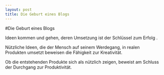 ```yaml
---
layout: post
title: Die Geburt eines Blogs
---
```


#Die Geburt eines Blogs

Ideen kommen und gehen, deren Umsetzung ist der Schlüssel zum Erfolg . 

Nützliche Ideen, die der Mensch auf seinem Werdegang, in realen Produkten umsetzt beweisen die Fähigkeit zur Kreativität.

Ob die entstehenden Produkte sich als nützlich zeigen, beweist am Schluss der Durchgang zur Produktivität.


